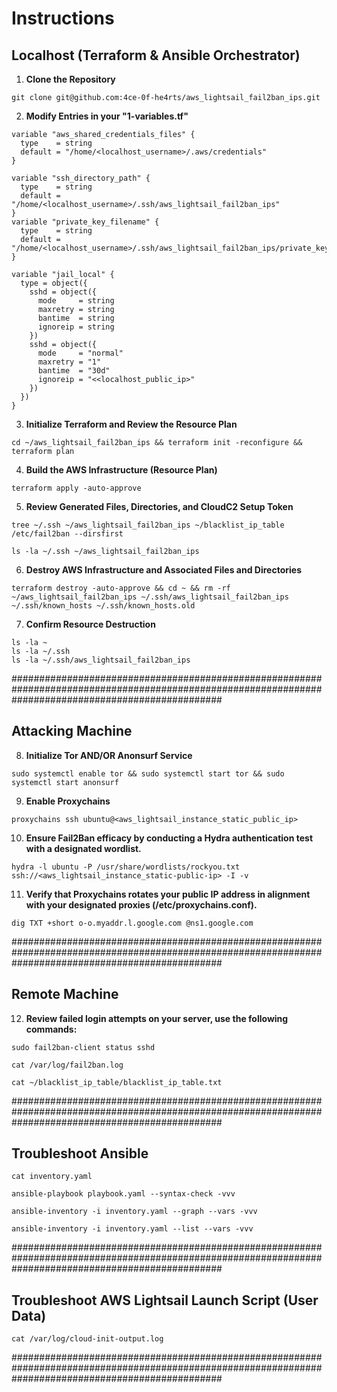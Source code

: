 # **Instructions**
## **Localhost (Terraform & Ansible Orchestrator)**
1. **Clone the Repository**
```
git clone git@github.com:4ce-0f-he4rts/aws_lightsail_fail2ban_ips.git
```
2. **Modify Entries in your "1-variables.tf"**
```
variable "aws_shared_credentials_files" {
  type    = string
  default = "/home/<localhost_username>/.aws/credentials"
}
```
```
variable "ssh_directory_path" {
  type    = string
  default = "/home/<localhost_username>/.ssh/aws_lightsail_fail2ban_ips"
}
variable "private_key_filename" {
  type    = string
  default = "/home/<localhost_username>/.ssh/aws_lightsail_fail2ban_ips/private_key_openssh"
}
```
```
variable "jail_local" {
  type = object({
    sshd = object({
      mode     = string
      maxretry = string
      bantime  = string
      ignoreip = string
    })
    sshd = object({
      mode     = "normal"
      maxretry = "1"
      bantime  = "30d"
      ignoreip = "<<localhost_public_ip>"
    })
  })
}
```
3. **Initialize Terraform and Review the Resource Plan**
```
cd ~/aws_lightsail_fail2ban_ips && terraform init -reconfigure && terraform plan
```
4. **Build the AWS Infrastructure (Resource Plan)**
```
terraform apply -auto-approve
``` 
5. **Review Generated Files, Directories, and CloudC2 Setup Token**
```
tree ~/.ssh ~/aws_lightsail_fail2ban_ips ~/blacklist_ip_table /etc/fail2ban --dirsfirst
```
```
ls -la ~/.ssh ~/aws_lightsail_fail2ban_ips
```
6. **Destroy AWS Infrastructure and Associated Files and Directories**
```
terraform destroy -auto-approve && cd ~ && rm -rf ~/aws_lightsail_fail2ban_ips ~/.ssh/aws_lightsail_fail2ban_ips ~/.ssh/known_hosts ~/.ssh/known_hosts.old
```
7. **Confirm Resource Destruction**
```
ls -la ~
ls -la ~/.ssh
ls -la ~/.ssh/aws_lightsail_fail2ban_ips
```
######################################################################################################################################################
## **Attacking Machine**
8. **Initialize Tor AND/OR Anonsurf Service**
```
sudo systemctl enable tor && sudo systemctl start tor && sudo systemctl start anonsurf
```
9. **Enable Proxychains**
```
proxychains ssh ubuntu@<aws_lightsail_instance_static_public_ip>
```
10. **Ensure Fail2Ban efficacy by conducting a Hydra authentication test with a designated wordlist.**
```
hydra -l ubuntu -P /usr/share/wordlists/rockyou.txt ssh://<aws_lightsail_instance_static-public-ip> -I -v
```
11. **Verify that Proxychains rotates your public IP address in alignment with your designated proxies (/etc/proxychains.conf).** 
```
dig TXT +short o-o.myaddr.l.google.com @ns1.google.com
```
######################################################################################################################################################

## **Remote Machine**
12. **Review failed login attempts on your server, use the following commands:**
```
sudo fail2ban-client status sshd
```
```
cat /var/log/fail2ban.log
```
```
cat ~/blacklist_ip_table/blacklist_ip_table.txt
```
######################################################################################################################################################

## **Troubleshoot Ansible**
```
cat inventory.yaml
```
```
ansible-playbook playbook.yaml --syntax-check -vvv
```
```
ansible-inventory -i inventory.yaml --graph --vars -vvv
```
```
ansible-inventory -i inventory.yaml --list --vars -vvv
```
######################################################################################################################################################

## **Troubleshoot AWS Lightsail Launch Script (User Data)**
```
cat /var/log/cloud-init-output.log
```
######################################################################################################################################################